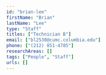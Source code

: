 ```yaml
---
id: "brian-lee"
firstName: "Brian"
lastName: "Lee"
type: "Staff"
titles: ["Technician B"]
email: ["bl2530@cumc.columbia.edu"]
phone: ["(212) 851-4785"]
researchAreas: []
tags: ["People", "Staff"]
urls: []
---
```

